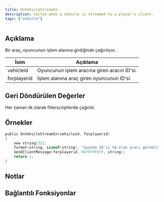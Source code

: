 ```yaml
---
title: OnVehicleStreamIn
description: Called when a vehicle is streamed to a player's client.
tags: ["vehicle"]
---
```


<VersionWarn name='callback' version='SA-MP 0.3a' />

## Açıklama

Bir araç, oyuncunun işlem alanına girdiğinde çağırılıyor.

| İsim        | Açıklama                                               |
| ----------- | ------------------------------------------------------ |
| vehicleid   | Oyuncunun işlem aracına giren aracın ID'si.            |
| forplayerid | İşlem alanına araç giren oyuncunun ID'si.              |

## Geri Döndürülen Değerler

Her zaman ilk olarak filterscriptlerde çağırılır.

## Örnekler

```c
public OnVehicleStreamIn(vehicleid, forplayerid)
{
    new string[32];
    format(string, sizeof(string), "Şuanda ID'si %d olan aracı görebiliyorsun.", vehicleid);
    SendClientMessage(forplayerid, 0xFFFFFFFF, string);
    return 1;
}
```

## Notlar

<TipNPCCallbacks />

## Bağlantılı Fonksiyonlar
